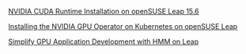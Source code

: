 ---
---
[NVIDIA CUDA Runtime Installation on openSUSE Leap 15.6](_posts/2024-10-02-leap-CUDA.md)

[Installing the NVIDIA GPU Operator on Kubernetes on openSUSE Leap](_posts/2024-09-24-NVIDIA-GPU-Operator-on-oS-Leap.md)

[Simplify GPU Application Development with HMM on Leap](_posts/2023-10-06-leap_nvidia_hmm.md)
